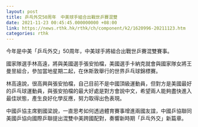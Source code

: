 ```yaml
---
layout: post
title: 乒乓外交50周年　中美球手組合出戰世乒賽混雙
date: 2021-11-23 00:45:45.000000000 +08:00
link: https://news.rthk.hk/rthk/ch/component/k2/1620996-20211123.htm
categories: rthk
---
```


今年是中美「乒乓外交」50周年，中美球手將組合出戰世乒賽混雙賽事。

國家隊選手林高遠，將與美國選手張安拍檔，美國選手卡納克就會與國家隊女將王曼昱組合，參加當地星期二起，在休斯敦舉行的世界乒乓球錦標賽。

林高遠說，很高興與張安拍檔，自己目前不是中國頂級運動員，但對方是美國最好的乒乓球運動員，與張安拍檔的最大好處是對方會說中文，希望兩人能夠盡快進入最佳狀態，產生良好化學反應，努力取得出色表現。

中國乒協主席劉國梁說，一直思考如何透過體育賽事增進兩國友誼，中國乒協聯同美國乒協向國際乒聯提出混雙中美跨國配對，奏響新時期「乒乓外交」新篇章。
